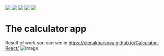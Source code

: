 <img src="https://img.shields.io/badge/React-navy"> <img src="https://img.shields.io/badge/TS-navy"> <img src="https://img.shields.io/badge/JS-red">
<img src="https://img.shields.io/badge/HTML-blue"> <img src="https://img.shields.io/badge/CSS-blue">
# The calculator app

Result of work you can see in https://elenakharsova.github.io/Calculator-React/
![image](https://github.com/user-attachments/assets/5a7dd527-9222-4b29-aca0-3f13cd422531)
